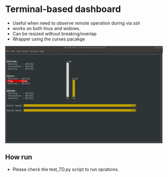 # Terminal-based dashboard
- Useful when need to observe remote operation during via ssh
- works on both linux and widows. 
- Can be resized without breaking/overlap 
- Wrapper using the curses pacakge


![Terminal Dashboard](dashboard.png)

## How run
- Please check the test_TD.py script to run oprations. 

